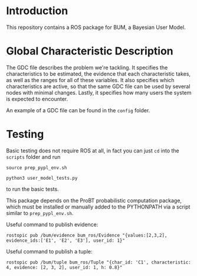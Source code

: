 # Introduction

This repository contains a ROS package for BUM, a Bayesian User Model. 

# Global Characteristic Description
The GDC file describes the problem we're tackling. It specifies the characteristics to be estimated, the evidence that each characteristic takes, as well as the ranges for all of these variables. It also specifies which characteristics are active, so that the same GDC file can be used by several nodes with minimal changes. Lastly, it specifies how many users the system is expected to encounter.

An example of a GDC file can be found in the `config` folder.

# Testing

Basic testing does not require ROS at all, in fact you can just `cd` into the `scripts` folder and run 

```
source prep_pypl_env.sh

python3 user_model_tests.py
```

to run the basic tests.

This package depends on the ProBT probabilistic computation package, which must be installed or manually added to the PYTHONPATH via a script similar to `prep_pypl_env.sh`.

Useful command to publish evidence:

```
rostopic pub /bum/evidence bum_ros/Evidence "{values:[2,3,2], evidence_ids:['E1', 'E2', 'E3'], user_id: 1}"
```

Useful command to publish a tuple:

```
rostopic pub /bum/tuple bum_ros/Tuple "{char_id: 'C1', characteristic: 4, evidence: [2, 3, 2], user_id: 1, h: 0.8}"
```


